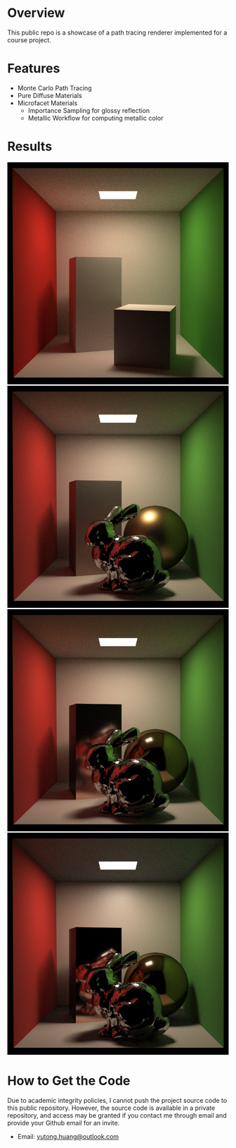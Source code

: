 # Overview
This public repo is a showcase of a path tracing renderer implemented for a course project.

# Features
- Monte Carlo Path Tracing
- Pure Diffuse Materials
- Microfacet Materials
  - Importance Sampling for glossy reflection
  - Metallic Workflow for computing metallic color

# Results
![](img/result3.png)
![](img/result2.png)
![](img/result1.png)
![](img/result4.png)

# How to Get the Code

Due to academic integrity policies, I cannot push the project source code to this public repository. However, the source code is available in a private repository, and access may be granted if you contact me through email and provide your Github email for an invite.

- Email: yutong.huang@outlook.com